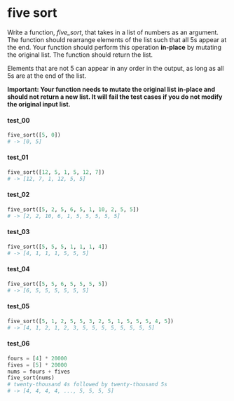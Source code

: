 # five sort

Write a function, *five_sort*, that takes in a list of numbers as an argument. The function should
rearrange elements of the list such that all 5s appear at the end. Your function should perform this
operation **in-place** by mutating the original list. The function should return the list.

Elements that are not 5 can appear in any order in the output, as long as all 5s are at the end of
the list.

**Important: Your function needs to mutate the original list in-place and should not return a new
list. It will fail the test cases if you do not modify the original input list.**

#### test_00

```python
five_sort([5, 0])
# -> [0, 5] 
```

#### test_01

```python
five_sort([12, 5, 1, 5, 12, 7])
# -> [12, 7, 1, 12, 5, 5] 
```

#### test_02

```python
five_sort([5, 2, 5, 6, 5, 1, 10, 2, 5, 5])
# -> [2, 2, 10, 6, 1, 5, 5, 5, 5, 5] 
```

#### test_03

```python
five_sort([5, 5, 5, 1, 1, 1, 4])
# -> [4, 1, 1, 1, 5, 5, 5] 
```

#### test_04

```python
five_sort([5, 5, 6, 5, 5, 5, 5])
# -> [6, 5, 5, 5, 5, 5, 5] 
```

#### test_05

```python
five_sort([5, 1, 2, 5, 5, 3, 2, 5, 1, 5, 5, 5, 4, 5])
# -> [4, 1, 2, 1, 2, 3, 5, 5, 5, 5, 5, 5, 5, 5] 
```

#### test_06

```python
fours = [4] * 20000
fives = [5] * 20000
nums = fours + fives
five_sort(nums)
# twenty-thousand 4s followed by twenty-thousand 5s
# -> [4, 4, 4, 4, ..., 5, 5, 5, 5]
```